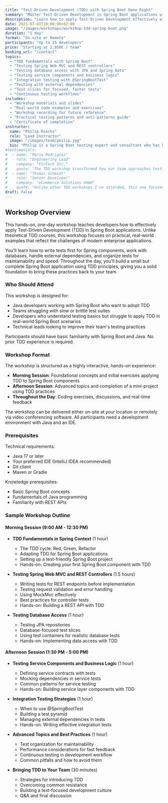 ```yaml
---
title: "Test-Driven Development (TDD) with Spring Boot Done Right"
summary: "Master Test-Driven Development in Spring Boot applications with practical, real-world examples"
description: "Learn how to apply Test-Driven Development effectively with Spring Boot using industry best practices and real-world examples"
date: 2023-07-01T10:00:00+02:00
image: "/images/workshops/workshop-tdd-spring-boot.png"
duration: "1 day"
format: "On-site or Remote"
participants: "Up to 15 developers"
price: "Starting at 2.950€ / team"
booking_url: "/contact"
topics:
  - "TDD fundamentals with Spring Boot"
  - "Testing Spring Web MVC and REST controllers"
  - "Testing database access with JPA and Spring Data"
  - "Testing service components and business logic"
  - "Integration testing with @SpringBootTest"
  - "Testing with external dependencies"
  - "Test slices for focused, faster tests"
  - "Continuous testing workflows"
includes:
  - "Workshop materials and slides"
  - "Real-world code examples and exercises"
  - "Workshop recording for future reference"
  - "Practical testing patterns and anti-patterns guide"
  - "Certificate of completion"
instructor:
  name: "Philip Riecks"
  role: "Lead Instructor"
  image: "/images/team/philip.jpg"
  bio: "Philip is a Spring Boot testing expert and consultant who has helped dozens of teams improve their testing practices. He's the author of several courses on testing Spring applications and speaks regularly at conferences on the topic."
#testimonials:
#  - name: "Maria Rodriguez"
#    role: "Engineering Lead"
#    company: "FinTech Inc."
#    quote: "The TDD workshop transformed how our team approaches testing. Philip's practical examples and hands-on exercises gave us immediate, applicable skills we started using the very next day."
#  - name: "Thomas Schmidt"
#    role: "Senior Developer"
#    company: "eCommerce Solutions GmbH"
#    quote: "Unlike other TDD workshops I've attended, this one focused on real-world Spring Boot scenarios we actually encounter daily. The testing patterns section alone was worth the price of admission."
draft: false
---
```


## Workshop Overview

This hands-on, one-day workshop teaches developers how to effectively apply Test-Driven Development (TDD) in Spring Boot applications. Unlike theoretical TDD courses, this workshop focuses on practical, real-world examples that reflect the challenges of modern enterprise applications.

You'll learn how to write tests first for Spring components, work with databases, handle external dependencies, and organize tests for maintainability and speed. Throughout the day, you'll build a small but complete Spring Boot application using TDD principles, giving you a solid foundation to bring these practices back to your team.

### Who Should Attend

This workshop is designed for:
- Java developers working with Spring Boot who want to adopt TDD
- Teams struggling with slow or brittle test suites
- Developers who understand testing basics but struggle to apply TDD in real-world Spring Boot scenarios
- Technical leads looking to improve their team's testing practices

Participants should have basic familiarity with Spring Boot and Java. No prior TDD experience is required.

### Workshop Format

The workshop is structured as a highly interactive, hands-on experience:

- **Morning Session**: Foundational concepts and initial exercises applying TDD to Spring Boot components
- **Afternoon Session**: Advanced topics and completion of a mini-project using TDD practices
- **Throughout the Day**: Coding exercises, discussions, and real-time feedback

The workshop can be delivered either on-site at your location or remotely via video conferencing software. All participants need a development environment with Java and an IDE.

### Prerequisites

Technical requirements:
- Java 17 or later
- Your preferred IDE (IntelliJ IDEA recommended)
- Git client
- Maven or Gradle

Knowledge prerequisites:
- Basic Spring Boot concepts
- Fundamentals of Java programming
- Familiarity with REST APIs

### Sample Workshop Outline

#### Morning Session (9:00 AM - 12:30 PM)

- **TDD Fundamentals in Spring Context** (1 hour)
  - The TDD cycle: Red, Green, Refactor
  - Adapting TDD for Spring Boot applications
  - Setting up a test-friendly Spring Boot project
  - Hands-on: Creating your first Spring Boot component with TDD

- **Testing Spring Web MVC and REST Controllers** (1.5 hours)
  - Writing tests for REST endpoints before implementation
  - Testing request validation and error handling
  - Using MockMvc effectively
  - Best practices for controller tests
  - Hands-on: Building a REST API with TDD

- **Testing Database Access** (1 hour)
  - Testing JPA repositories
  - Database-focused test slices
  - Using test containers for realistic database tests
  - Hands-on: Implementing data access with TDD

#### Afternoon Session (1:30 PM - 5:00 PM)

- **Testing Service Components and Business Logic** (1 hour)
  - Defining service contracts with tests
  - Mocking dependencies in service tests
  - Common patterns for service testing
  - Hands-on: Building service layer components with TDD

- **Integration Testing Strategies** (1 hour)
  - When to use @SpringBootTest
  - Building a test pyramid
  - Managing external dependencies in tests
  - Hands-on: Writing effective integration tests

- **Advanced Topics and Best Practices** (1 hour)
  - Test organization for maintainability
  - Performance considerations for fast feedback
  - Continuous testing in development workflow
  - Common pitfalls and how to avoid them

- **Bringing TDD to Your Team** (30 minutes)
  - Strategies for introducing TDD
  - Overcoming common resistance
  - Building a test-focused development culture
  - Q&A and final discussion
